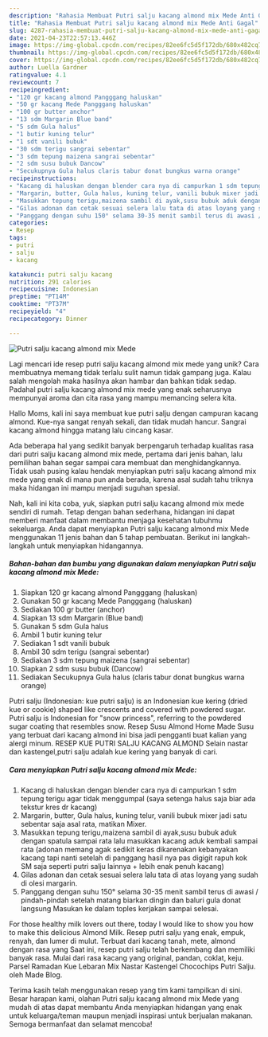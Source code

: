 ```yaml
---
description: "Rahasia Membuat Putri salju kacang almond mix Mede Anti Gagal"
title: "Rahasia Membuat Putri salju kacang almond mix Mede Anti Gagal"
slug: 4287-rahasia-membuat-putri-salju-kacang-almond-mix-mede-anti-gagal
date: 2021-04-23T22:57:13.446Z
image: https://img-global.cpcdn.com/recipes/82ee6fc5d5f172db/680x482cq70/putri-salju-kacang-almond-mix-mede-foto-resep-utama.jpg
thumbnail: https://img-global.cpcdn.com/recipes/82ee6fc5d5f172db/680x482cq70/putri-salju-kacang-almond-mix-mede-foto-resep-utama.jpg
cover: https://img-global.cpcdn.com/recipes/82ee6fc5d5f172db/680x482cq70/putri-salju-kacang-almond-mix-mede-foto-resep-utama.jpg
author: Luella Gardner
ratingvalue: 4.1
reviewcount: 7
recipeingredient:
- "120 gr kacang almond Pangggang haluskan"
- "50 gr kacang Mede Pangggang haluskan"
- "100 gr butter anchor"
- "13 sdm Margarin Blue band"
- "5 sdm Gula halus"
- "1 butir kuning telur"
- "1 sdt vanili bubuk"
- "30 sdm terigu sangrai sebentar"
- "3 sdm tepung maizena sangrai sebentar"
- "2 sdm susu bubuk Dancow"
- "Secukupnya Gula halus claris tabur donat bungkus warna orange"
recipeinstructions:
- "Kacang di haluskan dengan blender cara nya di campurkan 1 sdm tepung terigu agar tidak menggumpal (saya setenga halus saja biar ada tekstur kres dr kacang)"
- "Margarin, butter, Gula halus, kuning telur, vanili bubuk mixer jadi satu sebentar saja asal rata, matikan Mixer."
- "Masukkan tepung terigu,maizena sambil di ayak,susu bubuk aduk dengan spatula sampai rata lalu masukkan kacang aduk kembali sampai rata (adonan memang agak sedikit keras dikarenakan kebanyakan kacang tapi nanti setelah di panggang hasil nya pas digigit rapuh kok SM saja seperti putri salju lainnya + lebih enak penuh kacang)"
- "Gilas adonan dan cetak sesuai selera lalu tata di atas loyang yang sudah di olesi margarin."
- "Panggang dengan suhu 150° selama 30-35 menit sambil terus di awasi / pindah-pindah setelah matang biarkan dingin dan baluri gula donat langsung Masukan ke dalam toples kerjakan sampai selesai."
categories:
- Resep
tags:
- putri
- salju
- kacang

katakunci: putri salju kacang 
nutrition: 291 calories
recipecuisine: Indonesian
preptime: "PT14M"
cooktime: "PT37M"
recipeyield: "4"
recipecategory: Dinner

---
```



![Putri salju kacang almond mix Mede](https://img-global.cpcdn.com/recipes/82ee6fc5d5f172db/680x482cq70/putri-salju-kacang-almond-mix-mede-foto-resep-utama.jpg)

Lagi mencari ide resep putri salju kacang almond mix mede yang unik? Cara membuatnya memang tidak terlalu sulit namun tidak gampang juga. Kalau salah mengolah maka hasilnya akan hambar dan bahkan tidak sedap. Padahal putri salju kacang almond mix mede yang enak seharusnya mempunyai aroma dan cita rasa yang mampu memancing selera kita.

Hallo Moms, kali ini saya membuat kue putri salju dengan campuran kacang almond. Kue-nya sangat renyah sekali, dan tidak mudah hancur. Sangrai kacang almond hingga matang lalu cincang kasar.

Ada beberapa hal yang sedikit banyak berpengaruh terhadap kualitas rasa dari putri salju kacang almond mix mede, pertama dari jenis bahan, lalu pemilihan bahan segar sampai cara membuat dan menghidangkannya. Tidak usah pusing kalau hendak menyiapkan putri salju kacang almond mix mede yang enak di mana pun anda berada, karena asal sudah tahu triknya maka hidangan ini mampu menjadi suguhan spesial.


Nah, kali ini kita coba, yuk, siapkan putri salju kacang almond mix mede sendiri di rumah. Tetap dengan bahan sederhana, hidangan ini dapat memberi manfaat dalam membantu menjaga kesehatan tubuhmu sekeluarga. Anda dapat menyiapkan Putri salju kacang almond mix Mede menggunakan 11 jenis bahan dan 5 tahap pembuatan. Berikut ini langkah-langkah untuk menyiapkan hidangannya.

<!--inarticleads1-->

##### Bahan-bahan dan bumbu yang digunakan dalam menyiapkan Putri salju kacang almond mix Mede:

1. Siapkan 120 gr kacang almond Pangggang (haluskan)
1. Gunakan 50 gr kacang Mede Pangggang (haluskan)
1. Sediakan 100 gr butter (anchor)
1. Siapkan 13 sdm Margarin (Blue band)
1. Gunakan 5 sdm Gula halus
1. Ambil 1 butir kuning telur
1. Sediakan 1 sdt vanili bubuk
1. Ambil 30 sdm terigu (sangrai sebentar)
1. Sediakan 3 sdm tepung maizena (sangrai sebentar)
1. Siapkan 2 sdm susu bubuk (Dancow)
1. Sediakan Secukupnya Gula halus (claris tabur donat bungkus warna orange)


Putri salju (Indonesian: kue putri salju) is an Indonesian kue kering (dried kue or cookie) shaped like crescents and covered with powdered sugar. Putri salju is Indonesian for &#34;snow princess&#34;, referring to the powdered sugar coating that resembles snow. Resep Susu Almond Home Made Susu yang terbuat dari kacang almond ini bisa jadi pengganti buat kalian yang alergi minum. RESEP KUE PUTRI SALJU KACANG ALMOND Selain nastar dan kastengel,putri salju adalah kue kering yang banyak di cari. 

<!--inarticleads2-->

##### Cara menyiapkan Putri salju kacang almond mix Mede:

1. Kacang di haluskan dengan blender cara nya di campurkan 1 sdm tepung terigu agar tidak menggumpal (saya setenga halus saja biar ada tekstur kres dr kacang)
1. Margarin, butter, Gula halus, kuning telur, vanili bubuk mixer jadi satu sebentar saja asal rata, matikan Mixer.
1. Masukkan tepung terigu,maizena sambil di ayak,susu bubuk aduk dengan spatula sampai rata lalu masukkan kacang aduk kembali sampai rata (adonan memang agak sedikit keras dikarenakan kebanyakan kacang tapi nanti setelah di panggang hasil nya pas digigit rapuh kok SM saja seperti putri salju lainnya + lebih enak penuh kacang)
1. Gilas adonan dan cetak sesuai selera lalu tata di atas loyang yang sudah di olesi margarin.
1. Panggang dengan suhu 150° selama 30-35 menit sambil terus di awasi / pindah-pindah setelah matang biarkan dingin dan baluri gula donat langsung Masukan ke dalam toples kerjakan sampai selesai.


For those healthy milk lovers out there, today I would like to show you how to make this delicious Almond Milk. Resep putri salju yang enak, empuk, renyah, dan lumer di mulut. Terbuat dari kacang tanah, mete, almond dengan rasa yang Saat ini, resep putri salju telah berkembang dan memiliki banyak rasa. Mulai dari rasa kacang yang original, pandan, coklat, keju. Parsel Ramadan Kue Lebaran Mix Nastar Kastengel Chocochips Putri Salju. oleh Made Blog. 

Terima kasih telah menggunakan resep yang tim kami tampilkan di sini. Besar harapan kami, olahan Putri salju kacang almond mix Mede yang mudah di atas dapat membantu Anda menyiapkan hidangan yang enak untuk keluarga/teman maupun menjadi inspirasi untuk berjualan makanan. Semoga bermanfaat dan selamat mencoba!
